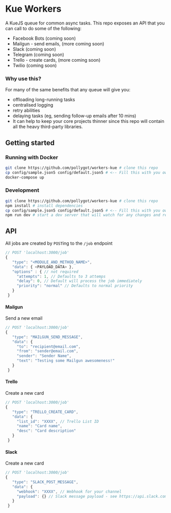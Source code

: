 # Kue Workers

A KueJS queue for common async tasks. This repo exposes an API that you can call to do some of the following:

- Facebook Bots (coming soon)
- Mailgun - send emails, (more coming soon)
- Slack (coming soon)
- Telegram (coming soon)
- Trello - create cards, (more coming soon)
- Twilio (coming soon)

### Why use this?

For many of the same benefits that any queue will give you: 
- offloading long-running tasks
- centralised logging
- retry abilities
- delaying tasks (eg, sending follow-up emails after 10 mins)
- It can help to keep your core projects thinner since this repo will contain all the heavy third-party libraries.


## Getting started

### Running with Docker

```bash
git clone https://github.com/pollygot/workers-kue # clone this repo
cp config/sample.json5 config/default.json5 # <-- Fill this with you own config
docker-compose up
```

### Development

```bash
git clone https://github.com/pollygot/workers-kue # clone this repo
npm install # install dependencies
cp config/sample.json5 config/default.json5 # <-- Fill this with you own config
npm run dev # start a dev server that will watch for any changes and recompile
```



## API

All jobs are created by `POST`ing to the `/job` endpoint

```javascript
// POST 'localhost:3000/job'
{
   "type": "<MODULE_AND_METHOD_NAME>",
   "data": { <PAYLOAD_DATA> },
   "options" : { // not required 
     "attempts": 1, // Defaults to 3 attemps
     "delay": 0, // Default will process the job immediately
     "priority": "normal" // Defaults to normal priority
   }
 }
```

#### Mailgun 

Send a new email
```javascript
// POST 'localhost:3000/job'
{
   "type": "MAILGUN_SEND_MESSAGE",
   "data": {
     "to": "recipient@email.com",
     "from": "sender@email.com",
     "sender": "Sender Name",
     "text": "Testing some Mailgun awesomeness!"
   }
 }
```

#### Trello 

Create a new card
```javascript
// POST 'localhost:3000/job'
{
   "type": "TRELLO_CREATE_CARD",
   "data": {
     "list_id": "XXXX", // Trello List ID
     "name": "Card name",
     "desc": "Card description"
   }
 }
```


#### Slack 

Create a new card
```javascript
// POST 'localhost:3000/job'
{
   "type": "SLACK_POST_MESSAGE",
   "data": {
     "webhook": "XXXX", // Webhook for your channel
     "payload": {} // Slack message payload - see https://api.slack.com/docs/messages/builder
   }
 }
```